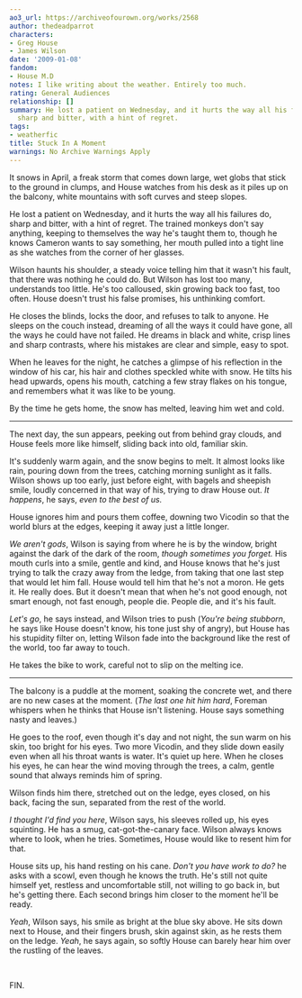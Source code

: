 ```yaml
---
ao3_url: https://archiveofourown.org/works/2568
author: thedeadparrot
characters:
- Greg House
- James Wilson
date: '2009-01-08'
fandom:
- House M.D
notes: I like writing about the weather. Entirely too much.
rating: General Audiences
relationship: []
summary: He lost a patient on Wednesday, and it hurts the way all his failures do,
  sharp and bitter, with a hint of regret.
tags:
- weatherfic
title: Stuck In A Moment
warnings: No Archive Warnings Apply
---
```


It snows in April, a freak storm that comes down large, wet globs that stick to the ground in clumps, and House watches from his desk as it piles up on the balcony, white mountains with soft curves and steep slopes.

He lost a patient on Wednesday, and it hurts the way all his failures do, sharp and bitter, with a hint of regret. The trained monkeys don't say anything, keeping to themselves the way he's taught them to, though he knows Cameron wants to say something, her mouth pulled into a tight line as she watches from the corner of her glasses.

Wilson haunts his shoulder, a steady voice telling him that it wasn't his fault, that there was nothing he could do. But Wilson has lost too many, understands too little. He's too calloused, skin growing back too fast, too often. House doesn't trust his false promises, his unthinking comfort.

He closes the blinds, locks the door, and refuses to talk to anyone. He sleeps on the couch instead, dreaming of all the ways it could have gone, all the ways he could have not failed. He dreams in black and white, crisp lines and sharp contrasts, where his mistakes are clear and simple, easy to spot.

When he leaves for the night, he catches a glimpse of his reflection in the window of his car, his hair and clothes speckled white with snow. He tilts his head upwards, opens his mouth, catching a few stray flakes on his tongue, and remembers what it was like to be young.

By the time he gets home, the snow has melted, leaving him wet and cold.



---

The next day, the sun appears, peeking out from behind gray clouds, and House feels more like himself, sliding back into old, familiar skin.

It's suddenly warm again, and the snow begins to melt. It almost looks like rain, pouring down from the trees, catching morning sunlight as it falls. Wilson shows up too early, just before eight, with bagels and sheepish smile, loudly concerned in that way of his, trying to draw House out. *It happens*, he says, *even to the best of us.*

House ignores him and pours them coffee, downing two Vicodin so that the world blurs at the edges, keeping it away just a little longer.

*We aren't gods*, Wilson is saying from where he is by the window, bright against the dark of the dark of the room, *though sometimes you forget.* His mouth curls into a smile, gentle and kind, and House knows that he's just trying to talk the crazy away from the ledge, from taking that one last step that would let him fall. House would tell him that he's not a moron. He gets it. He really does. But it doesn't mean that when he's not good enough, not smart enough, not fast enough, people die. People die, and it's his fault.

*Let's go*, he says instead, and Wilson tries to push (*You're being stubborn*, he says like House doesn't know, his tone just shy of angry), but House has his stupidity filter on, letting Wilson fade into the background like the rest of the world, too far away to touch.

He takes the bike to work, careful not to slip on the melting ice.



---

The balcony is a puddle at the moment, soaking the concrete wet, and there are no new cases at the moment. (*The last one hit him hard*, Foreman whispers when he thinks that House isn't listening. House says something nasty and leaves.)

He goes to the roof, even though it's day and not night, the sun warm on his skin, too bright for his eyes. Two more Vicodin, and they slide down easily even when all his throat wants is water. It's quiet up here. When he closes his eyes, he can hear the wind moving through the trees, a calm, gentle sound that always reminds him of spring.

Wilson finds him there, stretched out on the ledge, eyes closed, on his back, facing the sun, separated from the rest of the world.

*I thought I'd find you here*, Wilson says, his sleeves rolled up, his eyes squinting. He has a smug, cat\-got\-the\-canary face. Wilson always knows where to look, when he tries. Sometimes, House would like to resent him for that.

House sits up, his hand resting on his cane. *Don't you have work to do?* he asks with a scowl, even though he knows the truth. He's still not quite himself yet, restless and uncomfortable still, not willing to go back in, but he's getting there. Each second brings him closer to the moment he'll be ready.

*Yeah*, Wilson says, his smile as bright at the blue sky above. He sits down next to House, and their fingers brush, skin against skin, as he rests them on the ledge. *Yeah*, he says again, so softly House can barely hear him over the rustling of the leaves.

 

FIN.